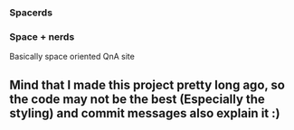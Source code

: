 ### Spacerds
### Space + nerds

Basically space oriented QnA site

## Mind that I made this project pretty long ago, so the code may not be the best (Especially the styling) and commit messages also explain it :)
